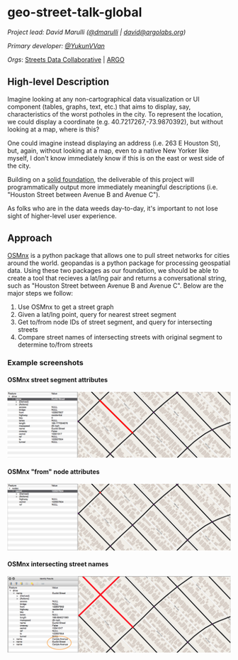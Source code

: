 # geo-street-talk-global
_Project lead: David Marulli ([@dmarulli](https://github.com/dmarulli) | david@argolabs.org)_

_Primary developer: [@YukunVVan](https://github.com/YukunVVan)_

_Orgs_: [Streets Data Collaborative](https://www.streetsdatacollaborative.org/) | [ARGO](http://www.argolabs.org)

## High-level Description
Imagine looking at any non-cartographical data visualization or UI component (tables, graphs, text, etc.) that aims to display, say, characteristics of the worst potholes in the city. To represent the location, we could display a coordinate (e.g. 40.7217267,-73.9870392), but without looking at a map, where is this?

One could imagine instead displaying an address (i.e. 263 E Houston St), but, again, without looking at a map, even to a native New Yorker like myself, I don't know immediately know if this is on the east or west side of the city.

Building on a [solid foundation](https://medium.com/a-r-g-o/introducing-geo-street-talk-c11bd2306ff1), the deliverable of this project will programmatically output more immediately meaningful descriptions (i.e. "Houston Street between Avenue B and Avenue C").

As folks who are in the data weeds day-to-day, it's important to not lose sight of higher-level user experience.


## Approach
[OSMnx](https://github.com/gboeing/osmnx) is a python package that allows one to pull street networks for cities around the world. geopandas is a python package for processing geospatial data. Using these two packages as our foundation, we should be able to create a tool that recieves a lat/lng pair and returns a conversational string, such as "Houston Street between Avenue B and Avenue C". Below are the major steps we follow:

1. Use OSMnx to get a street graph
2. Given a lat/lng point, query for nearest street segment
3. Get to/from node IDs of street segment, and query for intersecting streets
4. Compare street names of intersecting streets with original segment to determine to/from streets

### Example screenshots
#### OSMnx street segment attributes
![osmnx_street_segment_attributes](img/osmnx_street_segment_attributes.png)
#### OSMnx "from" node attributes
![osmnx_from_node_attributes](img/osmnx_from_node_attributes.png)
#### OSMnx intersecting street names
![osmnx_intersecting_street_names](img/osmnx_intersecting_street_names.png)
